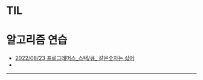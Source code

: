 # TIL

# 알고리즘 연습

- [2022/08/23 프로그래머스_스택/큐_ 같은숫자는 싫어](https://github.com/EunGyeongKim/TIL/blob/main/2022/programmers/2022%2008%2023%20%ED%94%84%EB%A1%9C%EA%B7%B8%EB%9E%98%EB%A8%B8%EC%8A%A4_%EC%8A%A4%ED%83%9D%20%ED%81%90_%EA%B0%99%EC%9D%80%20%EC%88%AB%EC%9E%90%EB%8A%94%20%E1%84%89%2016bcbf2b0cf943e5b401fa3692e760f4.md)
- 

---
